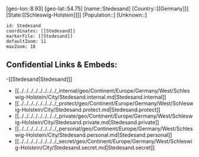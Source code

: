 ﻿---
location: [54.75,8.93]
mapzoom: [7,12] 
mapmarker: city 
type: City
tags:
- geo/City


SpocWebEntityId: 34538
isDeleted: false
confidential: public

---
[geo-lon::8.93]
[geo-lat::54.75]
[name::Stedesand]
[Country::[[Germany]]]
[State:[[Schleswig-Holstein]]]]
[Population::]
[Unknown::]


```leaflet
id: Stedesand
coordinates: [[Stedesand]]
markerFile: [[Stedesand]]
defaultZoom: 11 
maxZoom: 18
```


## Confidential Links & Embeds: 
-[[Stedesand|Stedesand]]] 
- [[../../../../../../../../_internal/geo/Continent/Europe/Germany/West/Schleswig-Holstein/City/Stedesand.internal.md|Stedesand.internal]] 
- [[../../../../../../../../_protect/geo/Continent/Europe/Germany/West/Schleswig-Holstein/City/Stedesand.protect.md|Stedesand.protect]] 
- [[../../../../../../../../_private/geo/Continent/Europe/Germany/West/Schleswig-Holstein/City/Stedesand.private.md|Stedesand.private]] 
- [[../../../../../../../../_personal/geo/Continent/Europe/Germany/West/Schleswig-Holstein/City/Stedesand.personal.md|Stedesand.personal]] 
- [[../../../../../../../../_secret/geo/Continent/Europe/Germany/West/Schleswig-Holstein/City/Stedesand.secret.md|Stedesand.secret]] 

